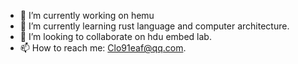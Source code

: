 - 🔭 I’m currently working on hemu
- 🌱 I’m currently learning rust language and computer architecture.
- 👯 I’m looking to collaborate on hdu embed lab.
- 📫 How to reach me: Clo91eaf@qq.com.
